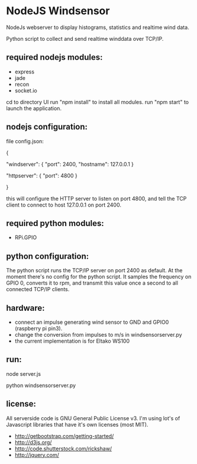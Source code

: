 NodeJS Windsensor
========
NodeJs webserver to display histograms, statistics and realtime wind data.

Python script to collect and send realtime winddata over TCP/IP.

required nodejs modules:
--------------
* express
* jade
* recon
* socket.io

 cd to directory UI
 run "npm install" to install all modules.
 run "npm start" to launch the application.

nodejs configuration:
-------------
file config.json:

{

  "windserver": {
    "port": 2400,
    "hostname": 127.0.0.1
  }
  
  "httpserver": {
    "port": 4800
  }
  
}

this will configure the HTTP server to listen on port 4800, and tell the TCP client to connect to host 127.0.0.1 on port 2400.

required python modules:
----------------
* RPi.GPIO

python configuration:
-------------------
The python script runs the TCP/IP server on port 2400 as default. At the moment there's no config for the python script.
It samples the frequency on GPIO 0, converts it to rpm, and transmit this value once a second to all connected TCP/IP clients.

hardware:
----------------
* connect an impulse generating wind sensor to GND and GPIO0 (raspberry pi pin3).
* change the conversion from impulses to m/s in windsensorserver.py
* the current implementation is for Eltako WS100 

run:
----------------
node server.js

python windsensorserver.py

license:
----------------
All serverside code is GNU General Public License v3.
I'm using lot's of Javascript libraries that have it's own licenses (most MIT).
* http://getbootstrap.com/getting-started/
* http://d3js.org/
* http://code.shutterstock.com/rickshaw/
* http://jquery.com/
